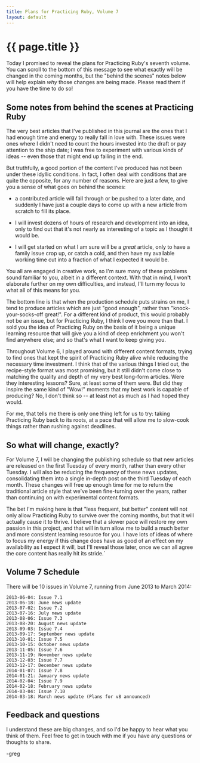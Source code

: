 ```yaml
---
title: Plans for Practicing Ruby, Volume 7
layout: default
---
```


# {{ page.title }}

Today I promised to reveal the plans for Practicing Ruby's 
seventh volume. You can scroll to the bottom of this message
to see what exactly will be changed in the coming months,
but the "behind the scenes" notes below will help explain
*why* those changes are being made. Please read them if
you have the time to do so!

## Some notes from behind the scenes at Practicing Ruby

The very best articles that I've published in this journal 
are the ones that I had enough time and energy to really 
fall in love with. These issues were ones where I didn't 
need to count the hours invested into the draft or pay 
attention to the ship date; I was free to experiment 
with various kinds of ideas -- even those that might end 
up failing in the end.

But truthfully, a good portion of the content I've 
produced has not been under these idyllic conditions. 
In fact, I often deal with conditions that are quite the 
opposite, for any number of reasons. Here are just a few, 
to give you a sense of what goes on behind the scenes:

* a contributed article will fall through or be pushed 
to a later date, and suddenly I have just a couple days 
to come up with a new  article from scratch to fill its place. 

* I will invest dozens of hours of research and development
into an idea, only to find out that it's not nearly as 
interesting of a topic as I thought it would be.

* I will get started on what I am sure will be a *great* 
article, only to have a family issue crop up, or catch a 
cold, and then have my available working time cut into a 
fraction of what I expected it would be.

You all are engaged in creative work, so I'm sure many of these 
problems sound familiar to you, albeit in a different context.
With that in mind, I won't elaborate further on my own 
difficulties, and instead, I'll turn my focus to what all of 
this means for you.

The bottom line is that when the production schedule puts 
strains on me, I tend to produce articles which are just
"good enough", rather than "knock-your-socks-off great!". 
For a different kind of product, this would probably not 
be an issue, but for Practicing Ruby, I think I owe you more 
than that. I sold you the idea of Practicing Ruby on the basis
of it being a unique learning resource that will give you a 
kind of deep enrichment you won't find anywhere else; and so
that's what I want to keep giving you.

Throughout Volume 6, I played around with different content 
formats, trying to find ones that kept the spirit of 
Practicing Ruby alive while reducing the necessary time 
investment. I think that of the various things I tried out, 
the recipe-style format was most promising, but it still didn't 
come close to matching the quality and depth of my very best 
long-form articles. Were they interesting lessons? Sure, at least 
some of them were. But did they inspire the same kind of "Wow!"
moments that my best work is capable of producing? No, I don't
think so -- at least not as much as I had hoped they would.

For me, that tells me there is only one thing left for us 
to try: taking Practicing Ruby back to its roots, at a pace 
that will allow me to slow-cook things rather than rushing 
against deadlines.

## So what will change, exactly?

For Volume 7, I will be changing the publishing schedule 
so that new articles are released on the first Tuesday of 
every month, rather than every other Tuesday. I will also be 
reducing the frequency of these news updates, consolidating them 
into a single in-depth post on the third Tuesday of each month.
These changes will free up enough time for me to return the 
traditional article style that we've been fine-turning over the 
years, rather than continuing on with experimental content formats.

The bet I'm making here is that "less frequent, but better" content
will not only allow Practicing Ruby to survive over the coming 
months, but that it will actually cause it to thrive. I
believe that a slower pace will restore my own passion in this
project, and that will in turn allow me to build a much better
and more consistent learning resource for you. I have lots of ideas of
where to focus my energy if this change does have as good of an
effect on my availability as I expect it will, but I'll reveal those 
later, once we can all agree the core content has really hit 
its stride.`

## Volume 7 Schedule

There will be 10 issues in Volume 7, running from 
June 2013 to March 2014:

```
2013-06-04: Issue 7.1
2013-06-18: June news update
2013-07-02: Issue 7.2
2013-07-16: July news update
2013-08-06: Issue 7.3
2013-08-20: August news update
2013-09-03: Issue 7.4
2013-09-17: September news update
2013-10-01: Issue 7.5
2013-10-15: October news update
2013-11-05: Issue 7.6
2013-11-19: November news update
2013-12-03: Issue 7.7
2013-12-17: December news update
2014-01-07: Issue 7.8
2014-01-21: January news update
2014-02-04: Issue 7.9
2014-02-18: February news update
2014-03-04: Issue 7.10
2014-03-18: March news update (Plans for v8 announced)
```

## Feedback and questions

I understand these are big changes, and so I'd be happy to hear
what you think of them. Feel free to get in touch with me
if you have any questions or thoughts to share.

-greg
